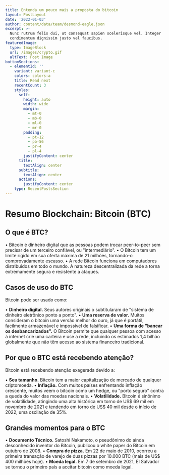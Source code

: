 ```yaml
---
title: Entenda um pouco mais a proposta do bitcoin
layout: PostLayout
date: '2022-01-03'
author: content/data/team/desmond-eagle.json
excerpt: >-
  Nunc rutrum felis dui, ut consequat sapien scelerisque vel. Integer
  condimentum dignissim justo vel faucibus.
featuredImage:
  type: ImageBlock
  url: /images/crypto.gif
  altText: Post Image
bottomSections:
  - elementId: ''
    variant: variant-c
    colors: colors-a
    title: Read next
    recentCount: 3
    styles:
      self:
        height: auto
        width: wide
        margin:
          - mt-0
          - mb-0
          - ml-0
          - mr-0
        padding:
          - pt-12
          - pb-56
          - pr-4
          - pl-4
        justifyContent: center
      title:
        textAlign: center
      subtitle:
        textAlign: center
      actions:
        justifyContent: center
    type: RecentPostsSection
---
```

# Resumo Blockchain: Bitcoin (BTC)

## O que é BTC?

• Bitcoin é dinheiro digital que as pessoas podem trocar peer-to-peer sem precisar de um terceiro confiável, ou "intermediário".
• O Bitcoin tem um limite rígido em sua oferta máxima de 21 milhões, tornando-o comprovadamente escasso.
• A rede Bitcoin funciona em computadores distribuídos em todo o mundo. A natureza descentralizada da rede a torna extremamente segura e resistente a ataques.

## Casos de uso do BTC

Bitcoin pode ser usado como:

• **Dinheiro digital.** Seus autores originais o subtitularam de "sistema de dinheiro eletrônico ponto a ponto".
• **Uma reserva de valor.** Muitos consideram o bitcoin uma versão melhor do ouro, já que é portátil, facilmente armazenável e impossível de falsificar.
• **Uma forma de "bancar os desbancarizados".** O Bitcoin permite que qualquer pessoa com acesso à internet crie uma carteira e use a rede, incluindo os estimados 1,4 bilhão globalmente que não têm acesso ao sistema financeiro tradicional.

## Por que o BTC está recebendo atenção?

Bitcoin está recebendo atenção exagerada devido a:

• **Seu tamanho.** Bitcoin tem a maior capitalização de mercado de qualquer criptomoeda.
• **Inflação.** Com muitos países enfrentando inflação crescente, muitos veem o bitcoin como um hedge, ou "porto seguro" contra a queda do valor das moedas nacionais.
• **Volatilidade.** Bitcoin é sinônimo de volatilidade, atingindo uma alta histórica em torno de US$ 69 mil em novembro de 2021 e tendendo em torno de US$ 40 mil desde o início de 2022, uma oscilação de 35%.

## Grandes momentos para o BTC

• **Documento Técnico.** Satoshi Nakamoto, o pseudônimo do ainda desconhecido inventor do Bitcoin, publicou o white paper do Bitcoin em outubro de 2008.
• **Compra de pizza.** Em 22 de maio de 2010, ocorreu a primeira transação de varejo de duas pizzas por 10.000 BTC (mais de US$ 400 milhões hoje).
• **Moeda legal.** Em 7 de setembro de 2021, El Salvador se tornou o primeiro país a aceitar bitcoin como moeda legal.

